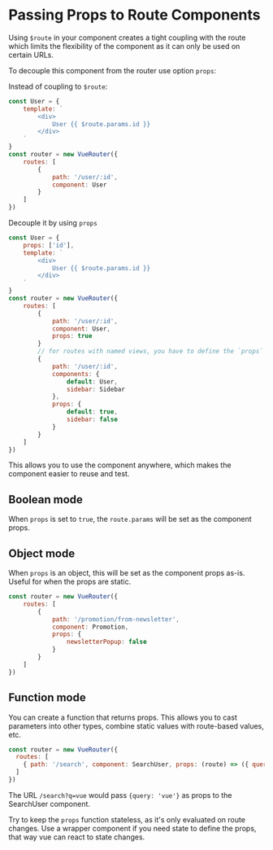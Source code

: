 # Passing Props to Route Components

Using `$route` in your component creates a tight coupling with the route which limits the flexibility of the component as it can only be used on certain URLs.

To decouple this component from the router use option `props`:

Instead of coupling to `$route`:

```js
const User = {
    template: `
        <div>
            User {{ $route.params.id }}
        </div>
    `
}
const router = new VueRouter({
    routes: [
        {
            path: '/user/:id',
            component: User
        }
    ]
})
```

Decouple it by using `props`

```js
const User = {
    props: ['id'],
    template: `
        <div>
            User {{ $route.params.id }}
        </div>
    `
}
const router = new VueRouter({
    routes: [
        {
            path: '/user/:id',
            component: User,
            props: true
        }
        // for routes with named views, you have to define the `props` option for each named view:
        {
            path: '/user/:id',
            components: {
                default: User,
                sidebar: Sidebar
            },
            props: {
                default: true,
                sidebar: false
            }
        }
    ]
})
```

This allows you to use the component anywhere, which makes the component easier to reuse and test.

## Boolean mode

When `props` is set to `true`, the `route.params` will be set as the component props.

## Object mode

When `props` is an object, this will be set as the component props as-is. Useful for when the props are static.

```js
const router = new VueRouter({
    routes: [
        {
            path: '/promotion/from-newsletter',
            component: Promotion,
            props: {
                newsletterPopup: false
            }
        }
    ]
})
```

## Function mode

You can create a function that returns props. This allows you to cast parameters into other types, combine static values with route-based values, etc.

```js
const router = new VueRouter({
  routes: [
    { path: '/search', component: SearchUser, props: (route) => ({ query: route.query.q }) }
  ]
})
```

The URL `/search?q=vue` would pass `{query: 'vue'}` as props to the SearchUser component.

Try to keep the `props` function stateless, as it's only evaluated on route changes. Use a wrapper component if you need state to define the props, that way vue can react to state changes.
